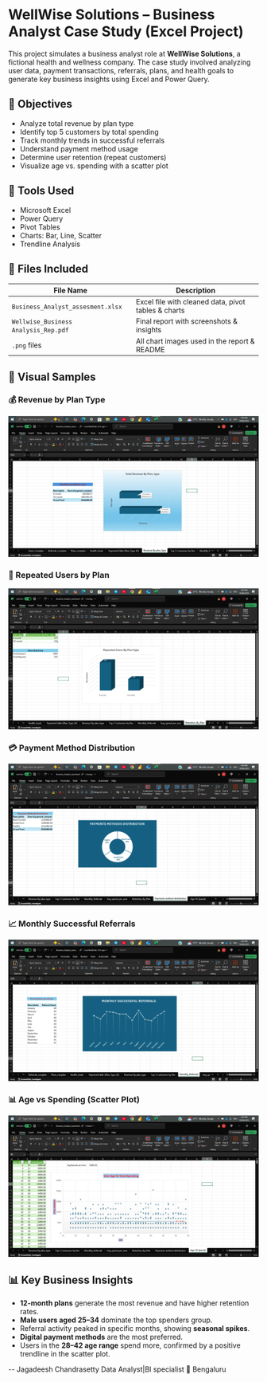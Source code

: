 # WellWise Solutions – Business Analyst Case Study (Excel Project)

This project simulates a business analyst role at **WellWise Solutions**, a fictional health and wellness company. The case study involved analyzing user data, payment transactions, referrals, plans, and health goals to generate key business insights using Excel and Power Query.

## 🎯 Objectives

- Analyze total revenue by plan type
- Identify top 5 customers by total spending
- Track monthly trends in successful referrals
- Understand payment method usage
- Determine user retention (repeat customers)
- Visualize age vs. spending with a scatter plot

## 🧰 Tools Used

- Microsoft Excel
- Power Query
- Pivot Tables
- Charts: Bar, Line, Scatter
- Trendline Analysis

## 📎 Files Included

| File Name | Description |
|-----------|-------------|
| `Business_Analyst_assesment.xlsx` | Excel file with cleaned data, pivot tables & charts |
| `Wellwise_Business Analysis_Rep.pdf` | Final report with screenshots & insights |
| `.png` files | All chart images used in the report & README |

## 📸 Visual Samples

### 💰 Revenue by Plan Type
![Revenue by Plan Type](Revenue%20by%20Plan_type.png)

### 🔁 Repeated Users by Plan
![Repeated Users by Plan](Repeated%20users%20by%20plan.png)

### 💳 Payment Method Distribution
![Payment Method Chart](Payment%20method%20distribution.png)

### 📈 Monthly Successful Referrals
![Monthly Referrals](Monthly_Referrals.png)

### 📊 Age vs Spending (Scatter Plot)
![Age vs Spending](Age%20vs%20spending.png)

## 📊 Key Business Insights

- **12-month plans** generate the most revenue and have higher retention rates.
- **Male users aged 25–34** dominate the top spenders group.
- Referral activity peaked in specific months, showing **seasonal spikes**.
- **Digital payment methods** are the most preferred.
- Users in the **28–42 age range** spend more, confirmed by a positive trendline in the scatter plot.

--
Jagadeesh Chandrasetty 
Data Analyst|BI specialist 
📍 Bengaluru 

[LinkedIn]: https://www.linkedin.com/in/jagadeesh-chandrasetty-48162a27a
